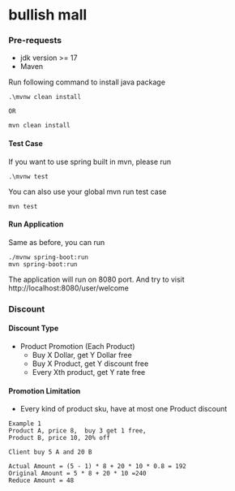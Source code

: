 # bullish mall

### Pre-requests

* jdk version >= 17
* Maven

Run following command to install java package

```
.\mvnw clean install

OR

mvn clean install

```

#### Test Case

If you want to use spring built in mvn, please run

```
.\mvnw test
```

You can also use your global mvn run test case

```agsl
mvn test

```

#### Run Application

Same as before, you can run

```agsl
./mvnw spring-boot:run
mvn spring-boot:run
```

The application will run on 8080 port.
And try to visit http://localhost:8080/user/welcome

### Discount

#### Discount Type

* Product Promotion (Each Product)
    * Buy X Dollar, get Y Dollar free
    * Buy X Product, get Y discount free
    * Every Xth product, get Y rate free

#### Promotion Limitation

* Every kind of product sku, have at most one Product discount

```
Example 1
Product A, price 8,  buy 3 get 1 free, 
Product B, price 10, 20% off

Client buy 5 A and 20 B

Actual Amount = (5 - 1) * 8 + 20 * 10 * 0.8 = 192
Original Amount = 5 * 8 + 20 * 10 =240
Reduce Amount = 48
```